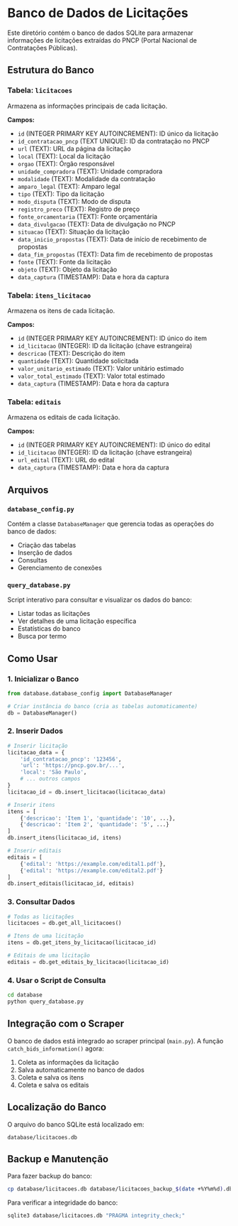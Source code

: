 # Banco de Dados de Licitações

Este diretório contém o banco de dados SQLite para armazenar informações de licitações extraídas do PNCP (Portal Nacional de Contratações Públicas).

## Estrutura do Banco

### Tabela: `licitacoes`
Armazena as informações principais de cada licitação.

**Campos:**
- `id` (INTEGER PRIMARY KEY AUTOINCREMENT): ID único da licitação
- `id_contratacao_pncp` (TEXT UNIQUE): ID da contratação no PNCP
- `url` (TEXT): URL da página da licitação
- `local` (TEXT): Local da licitação
- `orgao` (TEXT): Órgão responsável
- `unidade_compradora` (TEXT): Unidade compradora
- `modalidade` (TEXT): Modalidade da contratação
- `amparo_legal` (TEXT): Amparo legal
- `tipo` (TEXT): Tipo da licitação
- `modo_disputa` (TEXT): Modo de disputa
- `registro_preco` (TEXT): Registro de preço
- `fonte_orcamentaria` (TEXT): Fonte orçamentária
- `data_divulgacao` (TEXT): Data de divulgação no PNCP
- `situacao` (TEXT): Situação da licitação
- `data_inicio_propostas` (TEXT): Data de início de recebimento de propostas
- `data_fim_propostas` (TEXT): Data fim de recebimento de propostas
- `fonte` (TEXT): Fonte da licitação
- `objeto` (TEXT): Objeto da licitação
- `data_captura` (TIMESTAMP): Data e hora da captura

### Tabela: `itens_licitacao`
Armazena os itens de cada licitação.

**Campos:**
- `id` (INTEGER PRIMARY KEY AUTOINCREMENT): ID único do item
- `id_licitacao` (INTEGER): ID da licitação (chave estrangeira)
- `descricao` (TEXT): Descrição do item
- `quantidade` (TEXT): Quantidade solicitada
- `valor_unitario_estimado` (TEXT): Valor unitário estimado
- `valor_total_estimado` (TEXT): Valor total estimado
- `data_captura` (TIMESTAMP): Data e hora da captura

### Tabela: `editais`
Armazena os editais de cada licitação.

**Campos:**
- `id` (INTEGER PRIMARY KEY AUTOINCREMENT): ID único do edital
- `id_licitacao` (INTEGER): ID da licitação (chave estrangeira)
- `url_edital` (TEXT): URL do edital
- `data_captura` (TIMESTAMP): Data e hora da captura

## Arquivos

### `database_config.py`
Contém a classe `DatabaseManager` que gerencia todas as operações do banco de dados:
- Criação das tabelas
- Inserção de dados
- Consultas
- Gerenciamento de conexões

### `query_database.py`
Script interativo para consultar e visualizar os dados do banco:
- Listar todas as licitações
- Ver detalhes de uma licitação específica
- Estatísticas do banco
- Busca por termo

## Como Usar

### 1. Inicializar o Banco
```python
from database.database_config import DatabaseManager

# Criar instância do banco (cria as tabelas automaticamente)
db = DatabaseManager()
```

### 2. Inserir Dados
```python
# Inserir licitação
licitacao_data = {
    'id_contratacao_pncp': '123456',
    'url': 'https://pncp.gov.br/...',
    'local': 'São Paulo',
    # ... outros campos
}
licitacao_id = db.insert_licitacao(licitacao_data)

# Inserir itens
itens = [
    {'descricao': 'Item 1', 'quantidade': '10', ...},
    {'descricao': 'Item 2', 'quantidade': '5', ...}
]
db.insert_itens(licitacao_id, itens)

# Inserir editais
editais = [
    {'edital': 'https://example.com/edital1.pdf'},
    {'edital': 'https://example.com/edital2.pdf'}
]
db.insert_editais(licitacao_id, editais)
```

### 3. Consultar Dados
```python
# Todas as licitações
licitacoes = db.get_all_licitacoes()

# Itens de uma licitação
itens = db.get_itens_by_licitacao(licitacao_id)

# Editais de uma licitação
editais = db.get_editais_by_licitacao(licitacao_id)
```

### 4. Usar o Script de Consulta
```bash
cd database
python query_database.py
```

## Integração com o Scraper

O banco de dados está integrado ao scraper principal (`main.py`). A função `catch_bids_information()` agora:
1. Coleta as informações da licitação
2. Salva automaticamente no banco de dados
3. Coleta e salva os itens
4. Coleta e salva os editais

## Localização do Banco

O arquivo do banco SQLite está localizado em:
```
database/licitacoes.db
```

## Backup e Manutenção

Para fazer backup do banco:
```bash
cp database/licitacoes.db database/licitacoes_backup_$(date +%Y%m%d).db
```

Para verificar a integridade do banco:
```bash
sqlite3 database/licitacoes.db "PRAGMA integrity_check;"
``` 